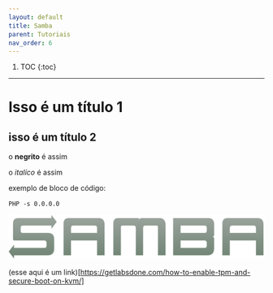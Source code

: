 ```yaml
---
layout: default
title: Samba
parent: Tutoriais
nav_order: 6
---
```

1. TOC
{:toc}
---

# Isso é um título 1

## isso é um título 2


o **negrito** é assim

o *italíco* é assim

exemplo de bloco de código:

```
PHP -s 0.0.0.0
```
![logo do samba](/assets/images/sambaimages/samba.png)

(esse aqui é um link)[https://getlabsdone.com/how-to-enable-tpm-and-secure-boot-on-kvm/]